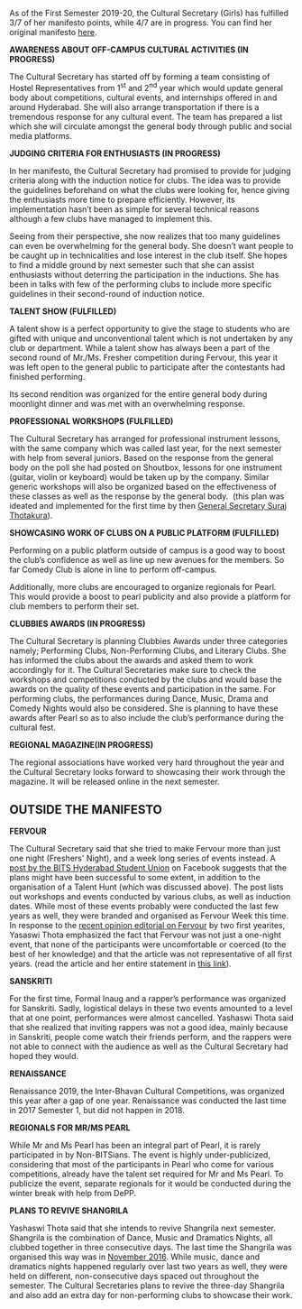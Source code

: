 <p><!-- wp:paragraph --></p>
<p>As of the First Semester 2019-20, the Cultural Secretary (Girls) has fulfilled 3/7 of her manifesto points, while 4/7 are in progress. You can find her original manifesto <a href="https://www.facebook.com/pg/ElectionCommissionBPHC/photos/?tab=album&amp;album_id=2315900885320233">here</a>.</p>
<p><!-- /wp:paragraph --></p>
<p><!-- wp:paragraph --></p>
<p><strong>AWARENESS ABOUT OFF-CAMPUS CULTURAL ACTIVITIES (IN PROGRESS)</strong></p>
<p><!-- /wp:paragraph --></p>
<p><!-- wp:paragraph --></p>
<p>The Cultural Secretary has started off by forming a team consisting of Hostel Representatives from 1<sup>st</sup> and 2<sup>nd</sup> year which would update general body about competitions, cultural events, and internships offered in and around Hyderabad. She will also arrange transportation if there is a tremendous response for any cultural event. The team has prepared a list which she will circulate amongst the general body through public and social media platforms.</p>
<p><!-- /wp:paragraph --></p>
<p><!-- wp:paragraph --></p>
<p><strong>JUDGING CRITERIA FOR ENTHUSIASTS (IN PROGRESS)&nbsp;</strong></p>
<p><!-- /wp:paragraph --></p>
<p><!-- wp:paragraph --></p>
<p>In her manifesto, the Cultural Secretary had promised to provide for judging criteria along with the induction notice for clubs. The idea was to provide the guidelines beforehand on what the clubs were looking for, hence giving the enthusiasts more time to prepare efficiently. However, its implementation hasn’t been as simple for several technical reasons although a few clubs have managed to implement this.</p>
<p><!-- /wp:paragraph --></p>
<p><!-- wp:paragraph --></p>
<p>Seeing from their perspective, she now realizes that too many guidelines can even be overwhelming for the general body. She doesn’t want people to be caught up in technicalities and lose interest in the club itself. She hopes to find a middle ground by next semester such that she can assist enthusiasts without deterring the participation in the inductions. She has been in talks with few of the performing clubs to include more specific guidelines in their second-round of induction notice.&nbsp;&nbsp;&nbsp;&nbsp;</p>
<p><!-- /wp:paragraph --></p>
<p><!-- wp:paragraph --></p>
<p><strong>TALENT SHOW (FULFILLED)&nbsp;</strong></p>
<p><!-- /wp:paragraph --></p>
<p><!-- wp:paragraph --></p>
<p>A talent show is a perfect opportunity to give the stage to students who are gifted with unique and unconventional talent which is not undertaken by any club or department. While a talent show has always been a part of the second round of Mr./Ms. Fresher competition during Fervour, this year it was left open to the general public to participate after the contestants had finished performing.&nbsp;</p>
<p><!-- /wp:paragraph --></p>
<p><!-- wp:paragraph --></p>
<p>Its second rendition was organized for the entire general body during moonlight dinner and was met with an overwhelming response.&nbsp;&nbsp;</p>
<p><!-- /wp:paragraph --></p>
<p><!-- wp:paragraph --></p>
<p><strong>PROFESSIONAL WORKSHOPS (FULFILLED)</strong></p>
<p><!-- /wp:paragraph --></p>
<p><!-- wp:paragraph --></p>
<p>The Cultural Secretary has arranged for professional instrument lessons, with the same company which was called last year, for the next semester with help from several juniors. Based on the response from the general body on the poll she had posted on Shoutbox, lessons for one instrument (guitar, violin or keyboard) would be taken up by the company. Similar generic workshops will also be organized based on the effectiveness of these classes as well as the response by the general body.&nbsp; (this plan was ideated and implemented for the first time by then <a href="https://bitshyd.news.blog/2018/12/08/suc-report-cards-2018-suraj-thotakura/">General Secretary Suraj Thotakura</a>).</p>
<p><!-- /wp:paragraph --></p>
<p><!-- wp:paragraph --></p>
<p><strong>SHOWCASING WORK OF CLUBS ON A PUBLIC PLATFORM (FULFILLED)</strong></p>
<p><!-- /wp:paragraph --></p>
<p><!-- wp:paragraph --></p>
<p>Performing on a public platform outside of campus is a good way to boost the club’s confidence as well as line up new avenues for the members. So far Comedy Club is alone in line to perform off-campus.&nbsp;&nbsp;&nbsp;&nbsp;&nbsp;&nbsp;&nbsp;</p>
<p><!-- /wp:paragraph --></p>
<p><!-- wp:paragraph --></p>
<p>Additionally, more clubs are encouraged to organize regionals for Pearl. This would provide a boost to pearl publicity and also provide a platform for club members to perform their set.&nbsp;&nbsp;&nbsp; </p>
<p><!-- /wp:paragraph --></p>
<p><!-- wp:paragraph --></p>
<p><strong>CLUBBIES AWARDS (IN PROGRESS)</strong></p>
<p><!-- /wp:paragraph --></p>
<p><!-- wp:paragraph --></p>
<p>The Cultural Secretary is planning Clubbies Awards under three categories namely; Performing Clubs, Non-Performing Clubs, and Literary Clubs. She has informed the clubs about the awards and asked them to work accordingly for it. The Cultural Secretaries make sure to check the workshops and competitions conducted by the clubs and would base the awards on the quality of these events and participation in the same. For performing clubs, the performances during Dance, Music, Drama and Comedy Nights would also be considered. She is planning to have these awards after Pearl so as to also include the club’s performance during the cultural fest. </p>
<p><!-- /wp:paragraph --></p>
<p><!-- wp:paragraph --></p>
<p><strong>REGIONAL MAGAZINE(IN PROGRESS)&nbsp;</strong></p>
<p><!-- /wp:paragraph --></p>
<p><!-- wp:paragraph --></p>
<p>The regional associations have worked very hard throughout the year and the Cultural Secretary looks forward to showcasing their work through the magazine. It will be released online in the next semester.&nbsp;&nbsp; </p>
<p><!-- /wp:paragraph --></p>
<p><!-- wp:heading --></p>
<h2><strong>OUTSIDE THE MANIFESTO</strong></h2>
<p><!-- /wp:heading --></p>
<p><!-- wp:paragraph --></p>
<p><strong>FERVOUR</strong></p>
<p><!-- /wp:paragraph --></p>
<p><!-- wp:paragraph --></p>
<p>The Cultural Secretary said that she tried to make Fervour more than just one night (Freshers' Night), and a week long series of events instead. A <a href="https://www.facebook.com/groups/bphcshoutbox/permalink/2572001559529106/?__xts__[0]=68.ARB16nm9jV4ghxgFwcT80Z-NYQXQGifWfCXNWRTEOikP-kLvZ-lNbYe8a1257vGijEkJXsjeGEIY8ol6qO05MHca-M3QCicxim4jKk46sP4ejFxgjx1S0hZsVqIojhloqraP4vinsn3PRWsTPIr1Wtl4zxgxLMOoALiqUayeIrnSXzjsHKkUS70h8FGU3JZhuAQ_GgHHd8U4BPqI1O1p2ASlcBxKeWjLHrxn3oV9tpgNyWB29LKZMFAFAMurdFFsfahktGOSc_EVx5-RA_hHAojkn8Yf78NT_MjP0OpZBHP3az7vIG22nUJ3b9ZXfUcijfOo&amp;__tn__=-R">post by the BITS Hyderabad Student Union</a> on Facebook suggests that the plans might have been successful to some extent, in addition to the organisation of a Talent Hunt (which was discussed above). The post lists out workshops and events conducted by various clubs, as well as induction dates. While most of these events probably were conducted the last few years as well, they were branded and organised as Fervour Week this time. In response to the <a href="https://bitshyd.news.blog/2019/12/25/fervour-2019-freshers-welcomed/">recent opinion editorial on Fervour</a> by two first yearites, Yasaswi Thota emphasized the fact that Fervour was not just a one-night event, that none of the participants were uncomfortable or coerced (to the best of her knowledge) and that the article was not representative of all first years. (read the article and her entire statement in <a href="https://bitshyd.news.blog/2019/12/25/fervour-2019-freshers-welcomed/">this link</a>). </p>
<p><!-- /wp:paragraph --></p>
<p><!-- wp:paragraph --></p>
<p><strong>SANSKRITI</strong></p>
<p><!-- /wp:paragraph --></p>
<p><!-- wp:paragraph --></p>
<p>For the first time, Formal Inaug and a rapper’s performance was organized for Sanskriti. Sadly, logistical delays in these two events amounted to a level that at one point, performances were almost cancelled. Yashaswi Thota said that she realized that inviting rappers was not a good idea, mainly because in Sanskriti, people come watch their friends perform, and the rappers were not able to connect with the audience as well as the Cultural Secretary had hoped they would.&nbsp;</p>
<p><!-- /wp:paragraph --></p>
<p><!-- wp:paragraph --></p>
<p><strong>RENAISSANCE</strong></p>
<p><!-- /wp:paragraph --></p>
<p><!-- wp:paragraph --></p>
<p>Renaissance 2019, the Inter-Bhavan Cultural Competitions, was organized this year after a gap of one year. Renaissance was conducted the last time in 2017 Semester 1, but did not happen in 2018. </p>
<p><!-- /wp:paragraph --></p>
<p><!-- wp:paragraph --></p>
<p><strong>REGIONALS FOR MR/MS PEARL&nbsp;</strong></p>
<p><!-- /wp:paragraph --></p>
<p><!-- wp:paragraph --></p>
<p>While Mr and Ms Pearl has been an integral part of Pearl, it is rarely participated in by Non-BITSians. The event is highly under-publicized, considering that most of the participants in Pearl who come for various competitions, already have the talent set required for Mr and Ms Pearl. To publicize the event, separate regionals for it would be conducted during the winter break with help from DePP.</p>
<p><!-- /wp:paragraph --></p>
<p><!-- wp:paragraph --></p>
<p><strong>PLANS TO REVIVE SHANGRILA</strong></p>
<p><!-- /wp:paragraph --></p>
<p><!-- wp:paragraph --></p>
<p>Yashaswi Thota said that she intends to revive Shangrila next semester.  Shangrila is the combination of Dance, Music and Dramatics Nights, all  clubbed together in three consecutive days. The last time the Shangrila was organised this way was in <a href="https://www.facebook.com/groups/bphcshoutbox/permalink/1287104474685494/">November 2016</a>.  While music, dance and dramatics nights happened regularly over last  two years as well, they were held on different, non-consecutive days  spaced out throughout the semester. The Cultural Secretaries plans to revive the three-day Shangrila and also add an extra day for non-performing clubs to showcase their work.</p>
<p><!-- /wp:paragraph --></p>
